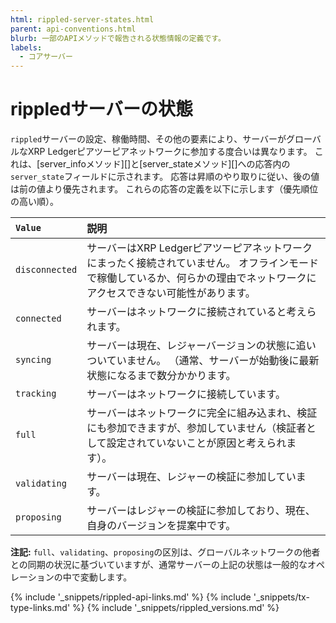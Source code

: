 ```yaml
---
html: rippled-server-states.html
parent: api-conventions.html
blurb: 一部のAPIメソッドで報告される状態情報の定義です。
labels:
  - コアサーバー
---
```


# rippledサーバーの状態

`rippled`サーバーの設定、稼働時間、その他の要素により、サーバーがグローバルなXRP Ledgerピアツーピアネットワークに参加する度合いは異なります。 これは、\[server_infoメソッド\]\[\]と\[server_stateメソッド\]\[\]への応答内の`server_state`フィールドに示されます。 応答は昇順のやり取りに従い、後の値は前の値より優先されます。 これらの応答の定義を以下に示します（優先順位の高い順）。

| `Value`        | 説明                                                                                          |
|:-------------- |:------------------------------------------------------------------------------------------- |
| `disconnected` | サーバーはXRP Ledgerピアツーピアネットワークにまったく接続されていません。 オフラインモードで稼働しているか、何らかの理由でネットワークにアクセスできない可能性があります。 |
| `connected`    | サーバーはネットワークに接続されていると考えられます。                                                                 |
| `syncing`      | サーバーは現在、レジャーバージョンの状態に追いついていません。 （通常、サーバーが始動後に最新状態になるまで数分かかります。                              |
| `tracking`     | サーバーはネットワークに接続しています。                                                                        |
| `full`         | サーバーはネットワークに完全に組み込まれ、検証にも参加できますが、参加していません（検証者として設定されていないことが原因と考えられます）。                      |
| `validating`   | サーバーは現在、レジャーの検証に参加しています。                                                                    |
| `proposing`    | サーバーはレジャーの検証に参加しており、現在、自身のバージョンを提案中です。                                                      |

**注記:** `full`、`validating`、`proposing`の区別は、グローバルネットワークの他者との同期の状況に基づいていますが、通常サーバーの上記の状態は一般的なオペレーションの中で変動します。

<!--{# common link defs #}-->
{% include '_snippets/rippled-api-links.md' %}
{% include '_snippets/tx-type-links.md' %}
{% include '_snippets/rippled_versions.md' %}

